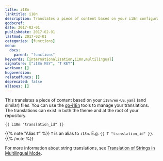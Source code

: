 ```yaml
---
title: i18n
linktitle: i18n
description: Translates a piece of content based on your i18n configuration files.
godocref:
date: 2017-02-01
publishdate: 2017-02-01
lastmod: 2017-02-01
categories: [functions]
menu:
  docs:
    parent: "functions"
keywords: [internationalization,i18n,multilingual]
signature: ["i18n KEY", "T KEY"]
workson: []
hugoversion:
relatedfuncs: []
deprecated: false
aliases: []
---
```


This translates a piece of content based on your `i18n/en-US.yaml` (and similar) files. You can use the [go-i18n](https://github.com/nicksnyder/go-i18n) tools to manage your translations. The translations can exist in both the theme and at the root of your repository.

```
{{ i18n "translation_id" }}
```

{{% note "Alias `T`" %}}
`T` is an alias to `i18n`. E.g. `{{ T "translation_id" }}`.
{{% /note %}}

For more information about string translations, see [Translation of Strings in Multilingual Mode][multistrings].

[multistrings]: /content-management/multilingual/#translation-of-strings
